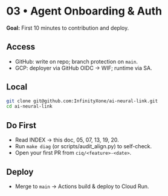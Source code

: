 # 03 • Agent Onboarding & Auth
**Goal:** First 10 minutes to contribution and deploy.

## Access
- GitHub: write on repo; branch protection on `main`.
- GCP: deployer via GitHub OIDC → WIF; runtime via SA.

## Local
```bash
git clone git@github.com:InfinityXone/ai-neural-link.git
cd ai-neural-link
```

## Do First
- Read INDEX → this doc, 05, 07, 13, 19, 20.
- Run `make diag` (or scripts/audit_align.py) to self-check.
- Open your first PR from `ciq/<feature>-<date>`.

## Deploy
- Merge to `main` → Actions build & deploy to Cloud Run.